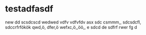 # testadfasdf
new
dd
scsdcscd
wedwed
vdfv
vdfvfdv
asx
sdc
csmmm,,
sdcsdcfl,
sdccrfrfökök
qwd,ö,
dfer,ö
wefxc,ö,,öö,,
e
sdcd de
sdfrf
rwer
fg
d
